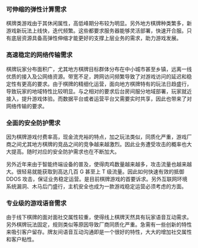 ### 可伸缩的弹性计算需求
棋牌类游戏由于其休闲属性，高低峰期分布较为明显。另外地方棋牌种类繁多，新游戏新玩法上线快，迭代频繁。这些都要求服务器能够灵活部署，快速开合服。只有底层资源具备高弹性伸缩才能更好的支撑上层业务的需求，助力游戏发展。

### 高速稳定的网络传输需求
棋牌玩家分布面积广，尤其地方棋牌目标群体分布在中小城市甚至乡镇，远离一线优质的接入及公网络资源。带宽不足，跨网访问频繁导致了对游戏访问的延迟和稳定性有更高的要求。由于棋牌的精细化运营，面向地方棋牌特有的玩法日趋盛行，导致玩家的地域特性比较明显。与之相对的要求后台房间服分地域部署，玩家就近接入，提升游戏体验。而数据平台或者运营平台又需要实时共享，因此也带来了对网络传输的要求。

### 全面的安全防护需求
因为棋牌游戏付费率高，现金流充裕的特点，加之玩法类似，同质化严重，游戏厂商之间尤其地方棋牌的竞品之间的竞争越来越激烈。因此业务遭受攻击的概率也大大提高。随时对应的安全防护需求也在不断加大。

另外近年来由于智能终端设备的普及，使得肉鸡数量越来越多，攻击流量也越来越大。很轻易就能获取到高达几百 G 甚至上 T 级流量。因此如何快速有效的抵御 DDOS 攻击，保证业务稳定运营。是目前棋牌游戏的首要诉求。另外互联网环境系统漏洞、木马后门盛行，主机安全也成为一款游戏稳定运营必须考虑的方面。

### 专业级的游戏语音需求
由于线下棋牌的面对面社交属性较重，使得线上棋牌天然具有玩家语音互动需求。另外棋牌玩法固定，规则类似等原因导致厂商同质化严重。急需有一些创新的特性来吸引客户留存。牌友间语音互动沟通即是一个很好的特性，大大的增加社交属性和客户粘性。
